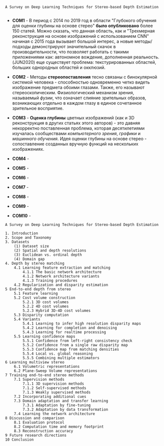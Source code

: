 ```
A Survey on Deep Learning Techniques for Stereo-based Depth Estimation


```

<a name="1" />

- **COM1** - В период с 2014 по 2019 год в области "Глубокого обучения для оценки глубины на основе стерео" **было опубликовано** более 150 статей. Можно сказать, что данная область, как и "Трехмерная реконструкция на основе изображений с использованием CNN" начиная с 2015 года вызывает большой интерес, а новые методы/подходы демонстрируют значительный скачок в производительности, что позволяет работать с такими приложениями как: автономное вождение, дополненная реальность. (JUN2020) еще существует проблема: текстурированных областей, больших однородных областей и окклюзий. 

<a name="2" />

- **COM2** - Методы **стереопоставления** тесно связаны с бинокулярной системой человека - способностью одновременно четко видеть изображение предмета обоими глазами. Также, его называют стереоскопическим. Физиологический механизм зрения, называемый *фузии*, что означает слияние зрительных образов, возникающих отдельно в каждом глазу в единое сочетанное зрительное восприятие.

<a name="3" />

- **COM3** - **Оценка глубины** цветных изображений (как и 3D реконструкция в других статьях этого авторов) - это давняя некорректно поставленная проблема, которая десятилетиями изучалась сообществами *компьютерного зрения*, *графики* и *машинного обучения*. Идея оценки глубины на основе стерео - сопоставление созданных вручную функций на нескольких изображениях.

   

<a name="4" />

- **COM4** - 

<a name="5" />

- **COM5** - 

<a name="6" />

- **COM6** - 

<a name="7" />

- **COM7** - 

<a name="8" />

- **COM8** - 

<a name="9" />

- **COM9** - 

<a name="10" />

- **COM10** - 



```
A Survey on Deep Learning Techniques for Stereo-based Depth Estimation

1. Introduction
2. Scope and Taxonomy
3. Datasets
	(1) Dataset size
	(2) Spatial and depth resolutions
	(3) Euclidean vs. ordinal depth
	(4) Domain gap
4. Depth by stereo matching
	4.1 Learning feature extraction and matching
		4.1.1 The basic network architecture
		4.1.2 Network architecture variants
		4.1.3 Training procedures
	4.2 Regularization and disparity estimation
5 End-to-end depth from stereo
	5.1 Feature learning
	5.2 Cost volume construction
		5.2.1 3D cost volumes
		5.2.2 4D cost volumes
		5.2.3 Hybrid 3D-4D cost volumes
	5.3 Disparity computation
	5.4 Variants
		5.4.1 Learning to infer high resolution disparity maps
		5.4.2 Learning for completion and denoising
		5.4.3 Learning for realtime processing
	5.5 Learning confidence maps
		5.5.1 Confidence from left-right consistency check
		5.5.2 Confidence from a single raw disparity map
		5.5.3 Confidence map from matching densities
		5.5.4 Local vs. global reasoning
		5.5.5 Combining multiple estimators
6 Learning multiview stereo
	6.1 Volumetric representations
	6.2 Plane-Sweep Volume representations
7 Training end-to-end stereo methods
	7.1 Supervision methods
		7.1.1 3D supervision methods
		7.1.2 Self-supervised methods
		7.1.3 Weakly supervised methods
	7.2 Incorporating additional cues
	7.3 Domain adaptation and transfer learning
		7.3.1 Adaptation by fine-tuning
		7.3.2 Adaptation by data transformation
	7.4 Learning the network architecture
8 Discussion and comparison
	8.1 Evaluation protocol
	8.2 Computation time and memory footprint
	8.3 Reconstruction accuracy
9 Future research directions
10 Conclusion
```
